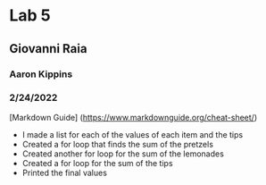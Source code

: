 # Lab 5
## Giovanni Raia
### Aaron Kippins
### 2/24/2022

[Markdown Guide] (https://www.markdownguide.org/cheat-sheet/)

- I made a list for each of the values of each item and the tips
- Created a for loop that finds the sum of the pretzels
- Created another for loop for the sum of the lemonades
- Created a for loop for the sum of the tips
- Printed the final values
